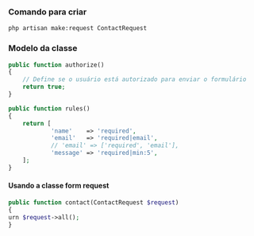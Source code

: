 ### Comando para criar
```
php artisan make:request ContactRequest 
```

### Modelo da classe
```php
public function authorize()
{
	// Define se o usuário está autorizado para enviar o formulário
	return true;
}

public function rules()
{
	return [
			'name'    => 'required',
			'email'   => 'required|email',
	        // 'email' => ['required', 'email'],
	        'message' => 'required|min:5',
	];
}
```

#### Usando a classe form request
```php
public function contact(ContactRequest $request)
{
urn $request->all();
}
```
<!--stackedit_data:
eyJoaXN0b3J5IjpbLTEyOTgwNzAwNTEsNTY0NTI4MDY0XX0=
-->